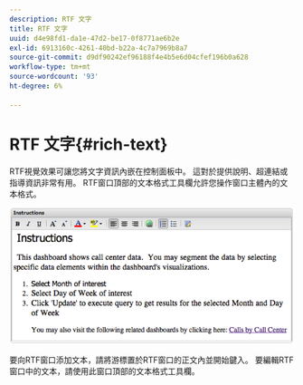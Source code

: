 ```yaml
---
description: RTF 文字
title: RTF 文字
uuid: d4e98fd1-da1e-47d2-be17-0f8771ae6b2e
exl-id: 6913160c-4261-40bd-b22a-4c7a7969b8a7
source-git-commit: d9df90242ef96188f4e4b5e6d04cfef196b0a628
workflow-type: tm+mt
source-wordcount: '93'
ht-degree: 6%

---
```


# RTF 文字{#rich-text}

RTF視覺效果可讓您將文字資訊內嵌在控制面板中。 這對於提供說明、超連結或指導資訊非常有用。 RTF窗口頂部的文本格式工具欄允許您操作窗口主體內的文本格式。

![](assets/rich_text.png)

要向RTF窗口添加文本，請將游標置於RTF窗口的正文內並開始鍵入。 要編輯RTF窗口中的文本，請使用此窗口頂部的文本格式工具欄。
